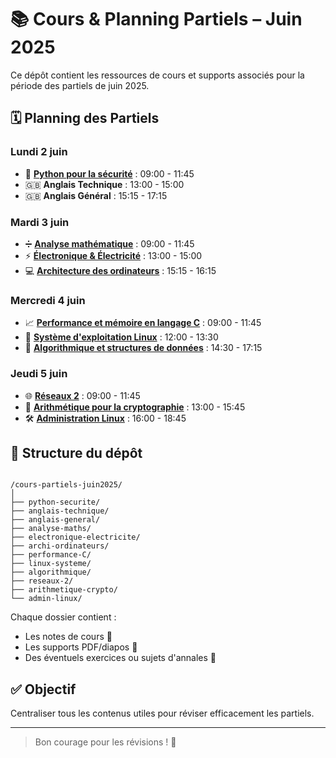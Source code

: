 # 📚 Cours & Planning Partiels – Juin 2025

Ce dépôt contient les ressources de cours et supports associés pour la période des partiels de juin 2025.

## 🗓️ Planning des Partiels

### **Lundi 2 juin**
- 🐍 [**Python pour la sécurité**](https://github.com/AirWanFR/EPITAFF-Partiels/tree/master/python-securite) : 09:00 - 11:45  
- 🇬🇧 **Anglais Technique** : 13:00 - 15:00  
- 🇬🇧 **Anglais Général** : 15:15 - 17:15  

### **Mardi 3 juin**
- ➗ [**Analyse mathématique**](https://github.com/AirWanFR/EPITAFF-Partiels/tree/master/analyse-maths) : 09:00 - 11:45  
- ⚡ [**Électronique & Électricité**](https://github.com/AirWanFR/EPITAFF-Partiels/tree/master/electronique-electricite) : 13:00 - 15:00  
- 💻 [**Architecture des ordinateurs**](https://github.com/AirWanFR/EPITAFF-Partiels/tree/master/archi-ordinateurs) : 15:15 - 16:15  

### **Mercredi 4 juin**
- 📈 [**Performance et mémoire en langage C**](https://github.com/AirWanFR/EPITAFF-Partiels/tree/master/performance-C) : 09:00 - 11:45  
- 🐧 [**Système d'exploitation Linux**](https://github.com/AirWanFR/EPITAFF-Partiels/tree/master/systeme-linux) : 12:00 - 13:30  
- 🧠 [**Algorithmique et structures de données**](https://github.com/AirWanFR/EPITAFF-Partiels/tree/master/algorithmique) : 14:30 - 17:15  

### **Jeudi 5 juin**
- 🌐 [**Réseaux 2**](https://github.com/AirWanFR/EPITAFF-Partiels/tree/master/reseau-2) : 09:00 - 11:45  
- 🔢 [**Arithmétique pour la cryptographie**](https://github.com/AirWanFR/EPITAFF-Partiels/tree/master/arithmetique-crypto) : 13:00 - 15:45  
- 🛠️ [**Administration Linux**](https://github.com/AirWanFR/EPITAFF-Partiels/tree/master/admin-linux) : 16:00 - 18:45  

## 📁 Structure du dépôt

```

/cours-partiels-juin2025/
│
├── python-securite/
├── anglais-technique/
├── anglais-general/
├── analyse-maths/
├── electronique-electricite/
├── archi-ordinateurs/
├── performance-C/
├── linux-systeme/
├── algorithmique/
├── reseaux-2/
├── arithmetique-crypto/
└── admin-linux/

```

Chaque dossier contient :
- Les notes de cours 📒
- Les supports PDF/diapos 💾
- Des éventuels exercices ou sujets d'annales 🧠

## ✅ Objectif

Centraliser tous les contenus utiles pour réviser efficacement les partiels.

---

> Bon courage pour les révisions ! 💪
